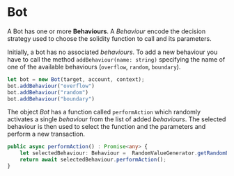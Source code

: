 # Bot 

A Bot has one or more **Behaviours**. A *Behaviour* encode the decision strategy used to choose the solidity function to call and its parameters.

Initially, a bot has no associated *behaviours*. To add a new behaviour you have to call the method `addBehaviour(name: string)` specifying the name of one of the available behaviours (`overflow`, `random`, `boundary`).

```typescript
let bot = new Bot(target, account, context);
bot.addBehaviour("overflow")
bot.addBehaviour("random")
bot.addBehaviour("boundary")
```

The object *Bot* has a function called `performAction` which randomly activates a single *behaviour* from the list of added *behaviours*. The selected behaviour is then used to select the function and the parameters and perform a new transaction.

```typescript
public async performAction() : Promise<any> {
    let selectedBehaviour: Behaviour =  RandomValueGenerator.getRandomElement(this._behaviours);
    return await selectedBehaviour.performAction();
}
```
